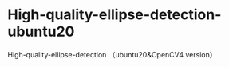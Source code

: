 # High-quality-ellipse-detection-ubuntu20
High-quality-ellipse-detection （ubuntu20&amp;OpenCV4 version）
